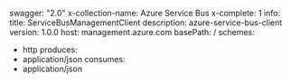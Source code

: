 swagger: "2.0"
x-collection-name: Azure Service Bus
x-complete: 1
info:
  title: ServiceBusManagementClient
  description: azure-service-bus-client
  version: 1.0.0
host: management.azure.com
basePath: /
schemes:
- http
produces:
- application/json
consumes:
- application/json